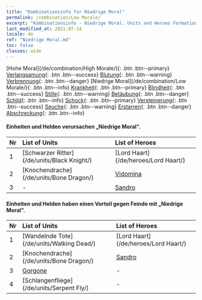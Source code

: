 ```yaml
---
title: "Kombinationsinfo for Niedrige Moral"
permalink: /combination/Low Morale/
excerpt: "Kombinationsinfo - Niedrige Moral. Units and Heroes Formation."
last_modified_at: 2021-07-14
locale: de
ref: "Niedrige Moral.md"
toc: false
classes: wide
---
```


  [Hohe Moral](/de/combination/High Morale/){: .btn .btn--primary} [Verlangsamung](/de/combination/Slow/){: .btn .btn--success} [Blutung](/de/combination/Bleeding/){: .btn .btn--warning} [Verbrennung](/de/combination/Burning/){: .btn .btn--danger} [Niedrige Moral](/de/combination/Low Morale/){: .btn .btn--info} [Krankheit](/de/combination/Disease/){: .btn .btn--primary} [Blindheit](/de/combination/Blind/){: .btn .btn--success} [Stille](/de/combination/Silence/){: .btn .btn--warning} [Betäubung](/de/combination/Stun/){: .btn .btn--danger} [Schild](/de/combination/Shield/){: .btn .btn--info} [Schock](/de/combination/Static/){: .btn .btn--primary} [Versteinerung](/de/combination/Petrify/){: .btn .btn--success} [Seuche](/de/combination/Plague/){: .btn .btn--warning} [Erstarren](/de/combination/Freeze/){: .btn .btn--danger} [Abschreckung](/de/combination/Deterrence/){: .btn .btn--info} 


#### Einheiten und Helden verursachen „Niedrige Moral“.

  | Nr |  List of Units  | List of Heroes | 
  |:---|:----------------|:---------------| 
  | 1 | [Schwarzer Ritter](/de/units/Black Knight/) | [Lord Haart](/de/heroes/Lord Haart/) |
  | 2 | [Knochendrache](/de/units/Bone Dragon/) | [Vidomina](/de/heroes/Vidomina/) |
  | 3 | - | [Sandro](/de/heroes/Sandro/) |


#### Einheiten und Helden haben einen Vorteil gegen Feinde mit „Niedrige Moral“.

  | Nr |  List of Units  | List of Heroes | 
  |:---|:----------------|:---------------| 
  | 1 | [Wandelnde Tote](/de/units/Walking Dead/) | [Lord Haart](/de/heroes/Lord Haart/) |
  | 2 | [Knochendrache](/de/units/Bone Dragon/) | [Sandro](/de/heroes/Sandro/) |
  | 3 | [Gorgone](/de/units/Gorgon/) | - |
  | 4 | [Schlangenfliege](/de/units/Serpent Fly/) | - |
